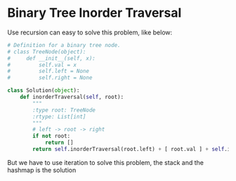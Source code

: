 # Binary Tree Inorder Traversal
Use recursion can easy to solve this problem, like below:
```python
# Definition for a binary tree node.
# class TreeNode(object):
#     def __init__(self, x):
#         self.val = x
#         self.left = None
#         self.right = None

class Solution(object):
    def inorderTraversal(self, root):
        """
        :type root: TreeNode
        :rtype: List[int]
        """
        # left -> root -> right
        if not root:
            return []
        return self.inorderTraversal(root.left) + [ root.val ] + self.inorderTraversal(root.right)
```
But we have to use iteration to solve this problem, the stack and the hashmap is the solution
